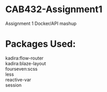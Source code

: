 # CAB432-Assignment1
Assignment 1 Docker/API mashup
# Packages Used: 
kadira:flow-router   
kadira:blaze-layout  
fourseven:scss  
less   
reactive-var   
session  
